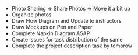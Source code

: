 - Photo Sharing ⇒ Share Photos ⇒ Move it a bit up
- Organize photos
- Draw Flow Diagram and Update to instructors
- Draw Mockups on Pen and Paper
- Complete Napkin Diagram ASAP
- Create Issues for task distribution of the same
- Complete the project description task by tomorow